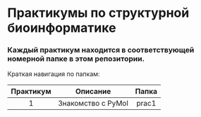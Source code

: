 # Практикумы по структурной биоинформатике
<p><h3>Каждый практикум находится в соответствующей номерной папке в этом репозитории.</h3></p>
<p>Краткая навигация по папкам:</p>

|     Практикум  |                         Описание                          | Папка |
|:--------------:|:------------------------------------------------------------:|:------:|
|      1    |                     Знакомство с PyMol                     | prac1  |
